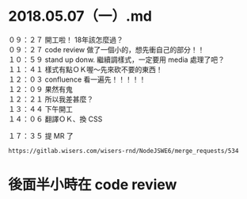 # 2018.05.07（一）.md

０９：２７ 開工啦！ 18年該怎麼過？  
０９：２７ code review 做了一個小的，想先衝自己的部分！！  
１０：５９ stand up donw. 繼續調樣式，一定要用 media 處理了吧？  
１１：４１ 樣式有點ＯＫ喔～先來砍不要的東西！  
１２：０３ confluence 看一遍先！！！！！  
１２：０９ 果然有鬼  
１２：２１ 所以我差甚麼？  
１３：４４ 下午開工  
１４：０６ 翻譯ＯＫ、換 CSS  

１７：３５ 提 MR 了  
```
https://gitlab.wisers.com/wisers-rnd/NodeJSWE6/merge_requests/534
```
# 後面半小時在 code review
